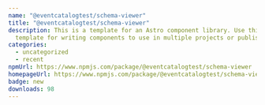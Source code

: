 ```yaml
---
name: "@eventcatalogtest/schema-viewer"
title: "@eventcatalogtest/schema-viewer"
description: This is a template for an Astro component library. Use this
  template for writing components to use in multiple projects or publish to NPM.
categories:
  - uncategorized
  - recent
npmUrl: https://www.npmjs.com/package/@eventcatalogtest/schema-viewer
homepageUrl: https://www.npmjs.com/package/@eventcatalogtest/schema-viewer
badge: new
downloads: 98
---
```

